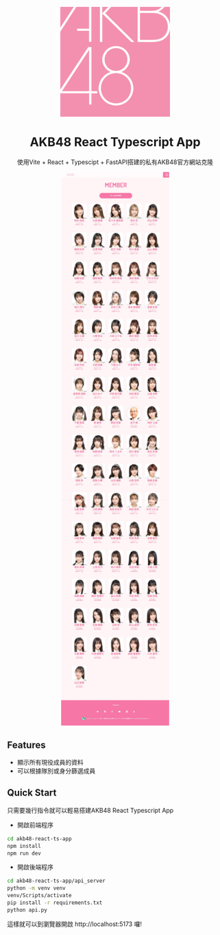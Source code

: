 <p align="center">
   <img alt="logo" height=256 src="./src/assets/icon-512-maskable.png" />
</p>
<h1 align="center">AKB48 React Typescript App</h1>

<p align="center">使用Vite + React + Typescipt + FastAPI搭建的私有AKB48官方網站克隆
</p>

<p align="center">
<img src="./screenshot/demo.jpeg" width="50%" />
</p>

## Features
- 顯示所有現役成員的資料
- 可以根據隊別或身分篩選成員

## Quick Start
只需要幾行指令就可以輕易搭建AKB48 React Typescript App

- 開啟前端程序
```bash
cd akb48-react-ts-app
npm install
npm run dev
```
- 開啟後端程序
```bash
cd akb48-react-ts-app/api_server
python -m venv venv
venv/Scripts/activate
pip install -r requirements.txt
python api.py
```
這樣就可以到瀏覽器開啟 http://localhost:5173 囉!